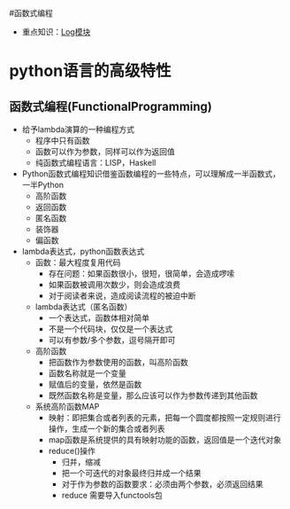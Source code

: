 #函数式编程
* 重点知识：[Log模块](https://www.cnblogs.com/yyds/p/6901864.html)

# python语言的高级特性
## 函数式编程(FunctionalProgramming)
* 给予lambda演算的一种编程方式
     * 程序中只有函数
     * 函数可以作为参数，同样可以作为返回值
     * 纯函数式编程语言：LISP，Haskell
* Python函数式编程知识借鉴函数编程的一些特点，可以理解成一半函数式，一半Python
    * 高阶函数
    * 返回函数
    * 匿名函数
    * 装饰器
    * 偏函数 
* lambda表达式，python函数表达式
    * 函数：最大程度复用代码
        * 存在问题：如果函数很小，很短，很简单，会造成啰嗦
        * 如果函数被调用次数少，则会造成浪费
        * 对于阅读者来说，造成阅读流程的被迫中断
    * lambda表达式（匿名函数）
        * 一个表达式，函数体相对简单
        * 不是一个代码块，仅仅是一个表达式
        * 可以有参数/多个参数，逗号隔开即可
    * 高阶函数
        * 把函数作为参数使用的函数，叫高阶函数
        * 函数名称就是一个变量
        * 赋值后的变量，依然是函数
        * 既然函数名称是变量，那么应该可以作为参数传递到其他函数
    * 系统高阶函数MAP
        * 映射：即把集合或者列表的元素，把每一个圆度都按照一定规则进行操作，生成一个新的集合或者列表
        * map函数是系统提供的具有映射功能的函数，返回值是一个迭代对象
        * reduce()操作
            * 归并，缩减
            * 把一个可迭代的对象最终归并成一个结果
            * 对于作为参数的函数要求：必须由两个参数，必须返回结果
            * reduce 需要导入functools包
    